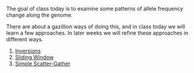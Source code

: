 The goal of class today is to examine some patterns of allele frequency change along the genome.

There are about a gazillion ways of doing this, and in class today we will learn a few approaches. In later weeks we will refine these approaches in different ways.

1. [Inversions](/Module_8/inversions_instructions.md)
2. [Sliding Window](/Module_8/sliding_window_instructions.md)
3. [Simple Scatter-Gather](/Module_8/scatter_gather.md)
